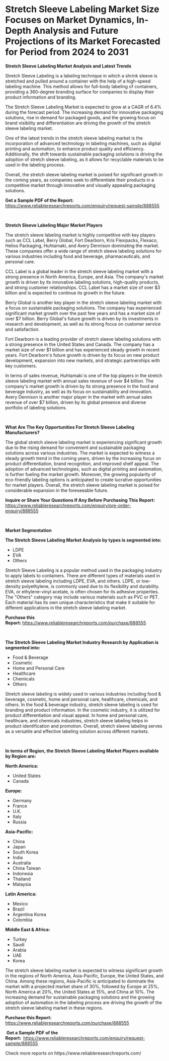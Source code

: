 <p><h1>Stretch Sleeve Labeling Market Size Focuses on Market Dynamics, In-Depth Analysis and Future Projections of its Market Forecasted for Period from 2024 to 2031</h1></p><p><strong>Stretch Sleeve Labeling Market Analysis and Latest Trends</strong></p>
<p><p>Stretch Sleeve Labeling is a labeling technique in which a shrink sleeve is stretched and pulled around a container with the help of a high-speed labeling machine. This method allows for full-body labeling of containers, providing a 360-degree branding surface for companies to display their product information and branding.</p><p>The Stretch Sleeve Labeling Market is expected to grow at a CAGR of 6.4% during the forecast period. The increasing demand for innovative packaging solutions, rise in demand for packaged goods, and the growing focus on brand visibility and differentiation are driving the growth of the stretch sleeve labeling market.</p><p>One of the latest trends in the stretch sleeve labeling market is the incorporation of advanced technology in labeling machines, such as digital printing and automation, to enhance product quality and efficiency. Additionally, the shift towards sustainable packaging solutions is driving the adoption of stretch sleeve labeling, as it allows for recyclable materials to be used in the labeling process.</p><p>Overall, the stretch sleeve labeling market is poised for significant growth in the coming years, as companies seek to differentiate their products in a competitive market through innovative and visually appealing packaging solutions.</p></p>
<p><strong>Get a Sample PDF of the Report:&nbsp;</strong> <a href="https://www.reliableresearchreports.com/enquiry/request-sample/888555">https://www.reliableresearchreports.com/enquiry/request-sample/888555</a></p>
<p>&nbsp;</p>
<p><strong>Stretch Sleeve Labeling Major Market Players</strong></p>
<p><p>The stretch sleeve labeling market is highly competitive with key players such as CCL Label, Berry Global, Fort Dearborn, Kris Flexipacks, Flexaco, Helios Packaging, Huhtamaki, and Avery Dennison dominating the market. These companies offer a wide range of stretch sleeve labeling solutions for various industries including food and beverage, pharmaceuticals, and personal care.</p><p>CCL Label is a global leader in the stretch sleeve labeling market with a strong presence in North America, Europe, and Asia. The company's market growth is driven by its innovative labeling solutions, high-quality products, and strong customer relationships. CCL Label has a market size of over $3 billion and is expected to continue its growth in the future.</p><p>Berry Global is another key player in the stretch sleeve labeling market with a focus on sustainable packaging solutions. The company has experienced significant market growth over the past few years and has a market size of over $7 billion. Berry Global's future growth is driven by its investments in research and development, as well as its strong focus on customer service and satisfaction.</p><p>Fort Dearborn is a leading provider of stretch sleeve labeling solutions with a strong presence in the United States and Canada. The company has a market size of over $1 billion and has experienced steady growth in recent years. Fort Dearborn's future growth is driven by its focus on new product development, expansion into new markets, and strategic partnerships with key customers.</p><p>In terms of sales revenue, Huhtamaki is one of the top players in the stretch sleeve labeling market with annual sales revenue of over $4 billion. The company's market growth is driven by its strong presence in the food and beverage industry, as well as its focus on sustainability and innovation. Avery Dennison is another major player in the market with annual sales revenue of over $7 billion, driven by its global presence and diverse portfolio of labeling solutions.</p></p>
<p>&nbsp;</p>
<p><strong>What Are The Key Opportunities For Stretch Sleeve Labeling Manufacturers?</strong></p>
<p><p>The global stretch sleeve labeling market is experiencing significant growth due to the rising demand for convenient and sustainable packaging solutions across various industries. The market is expected to witness a steady growth trend in the coming years, driven by the increasing focus on product differentiation, brand recognition, and improved shelf appeal. The adoption of advanced technologies, such as digital printing and automation, is further fueling the market growth. Moreover, the growing popularity of eco-friendly labeling options is anticipated to create lucrative opportunities for market players. Overall, the stretch sleeve labeling market is poised for considerable expansion in the foreseeable future.</p></p>
<p><strong>Inquire or Share Your Questions If Any Before Purchasing This Report:</strong> <a href="https://www.reliableresearchreports.com/enquiry/pre-order-enquiry/888555">https://www.reliableresearchreports.com/enquiry/pre-order-enquiry/888555</a></p>
<p>&nbsp;</p>
<p><strong>Market Segmentation</strong></p>
<p><strong>The Stretch Sleeve Labeling Market Analysis by types is segmented into:</strong></p>
<p><ul><li>LDPE</li><li>EVA</li><li>Others</li></ul></p>
<p><p>Stretch Sleeve Labeling is a popular method used in the packaging industry to apply labels to containers. There are different types of materials used in stretch sleeve labeling including LDPE, EVA, and others. LDPE, or low-density polyethylene, is commonly used due to its flexibility and durability. EVA, or ethylene-vinyl acetate, is often chosen for its adhesive properties. The "Others" category may include various materials such as PVC or PET. Each material has its own unique characteristics that make it suitable for different applications in the stretch sleeve labeling market.</p></p>
<p><strong>Purchase this Report:&nbsp;</strong><a href="https://www.reliableresearchreports.com/purchase/888555">https://www.reliableresearchreports.com/purchase/888555</a></p>
<p>&nbsp;</p>
<p><strong>The Stretch Sleeve Labeling Market Industry Research by Application is segmented into:</strong></p>
<p><ul><li>Food & Beverage</li><li>Cosmetic</li><li>Home and Personal Care</li><li>Healthcare</li><li>Chemicals</li><li>Others</li></ul></p>
<p><p>Stretch sleeve labeling is widely used in various industries including food & beverage, cosmetic, home and personal care, healthcare, chemicals, and others. In the food & beverage industry, stretch sleeve labeling is used for branding and product information. In the cosmetic industry, it is utilized for product differentiation and visual appeal. In home and personal care, healthcare, and chemicals industries, stretch sleeve labeling helps in product identification and promotion. Overall, stretch sleeve labeling serves as a versatile and effective labeling solution across different markets.</p></p>
<p>&nbsp;</p>
<p><strong>In terms of Region, the Stretch Sleeve Labeling Market Players available by Region are:</strong></p>
<p>
    <p> <strong> North America: </strong>
        <ul>
            <li>United States</li>
            <li>Canada</li>
        </ul>
        </p> 
    <p> <strong> Europe: </strong>
        <ul>
            <li>Germany</li>
            <li>France</li>
            <li>U.K.</li>
            <li>Italy</li>
            <li>Russia</li>
        </ul>
        </p> 
    <p> <strong> Asia-Pacific: </strong>
        <ul>
            <li>China</li>
            <li>Japan</li>
            <li>South Korea</li>
            <li>India</li>
            <li>Australia</li>
            <li>China Taiwan</li>
            <li>Indonesia</li>
            <li>Thailand</li>
            <li>Malaysia</li>
        </ul>
        </p> 
    <p> <strong> Latin America: </strong>
        <ul>
            <li>Mexico</li>
            <li>Brazil</li>
            <li>Argentina Korea</li>
            <li>Colombia</li>
        </ul>
        </p> 
    <p> <strong> Middle East & Africa: </strong>
        <ul>
            <li>Turkey</li>
            <li>Saudi</li>
            <li>Arabia</li>
            <li>UAE</li>
            <li>Korea</li>
        </ul>
    </p>
    </p>
<p><p>The stretch sleeve labeling market is expected to witness significant growth in the regions of North America, Asia-Pacific, Europe, the United States, and China. Among these regions, Asia-Pacific is anticipated to dominate the market with a projected market share of 30%, followed by Europe at 25%, North America at 20%, the United States at 15%, and China at 10%. The increasing demand for sustainable packaging solutions and the growing adoption of automation in the labeling process are driving the growth of the stretch sleeve labeling market in these regions.</p></p>
<p><strong>Purchase this Report: </strong><a href="https://www.reliableresearchreports.com/purchase/888555">https://www.reliableresearchreports.com/purchase/888555</a></p>
<p>&nbsp;<strong>Get a Sample PDF of the Report:&nbsp;&nbsp;</strong><a href="https://www.reliableresearchreports.com/enquiry/request-sample/888555">https://www.reliableresearchreports.com/enquiry/request-sample/888555</a></p>
<p><strong></strong></p>
<p>Check more reports on https://www.reliableresearchreports.com/</p>